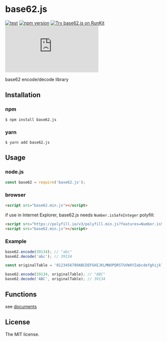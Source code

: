 # base62.js

[![test](https://github.com/sasaplus1/base62.js/workflows/test/badge.svg)](https://github.com/sasaplus1/base62.js)
[![npm version](https://badge.fury.io/js/base62.js.svg)](https://badge.fury.io/js/base62.js)
[![Try base62.js on RunKit](https://badge.runkitcdn.com/base62.js.svg)](https://npm.runkit.com/base62.js)
[![renovate](https://badges.renovateapi.com/github/sasaplus1/base62.js)](https://renovatebot.com)

base62 encode/decode library

## Installation

### npm

```console
$ npm install base62.js
```

### yarn

```console
$ yarn add base62.js
```

## Usage

### node.js

```js
const base62 = require('base62.js');
```

### browser

```html
<script src="base62.min.js"></script>
```

if use in Internet Explorer, base62.js needs `Number.isSafeInteger` polyfill:

```html
<script src="https://polyfill.io/v3/polyfill.min.js?features=Number.isSafeInteger"></script>
<script src="base62.min.js"></script>
```

### Example

```js
base62.encode(39134); // "abc"
base62.decode('abc'); // 39134

const originalTable = '0123456789ABCDEFGHIJKLMNOPQRSTUVWXYZabcdefghijklmnopqrstuvwxyz';

base62.encode(39134, originalTable); // "ABC"
base62.decode('ABC', originalTable); // 39134
```

## Functions

see [documents](https://sasaplus1.github.io/base62.js)

## License

The MIT license.
